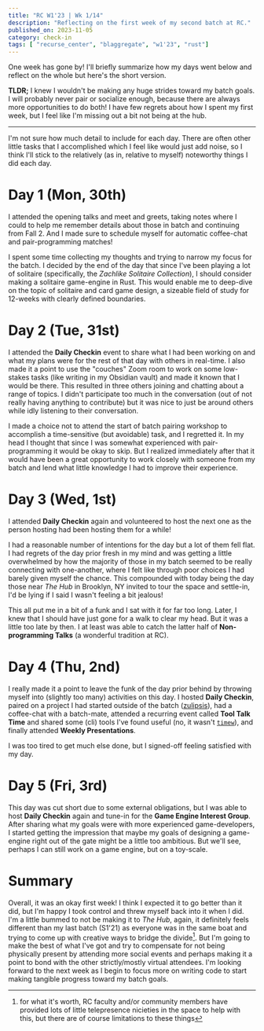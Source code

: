 ```yaml
---
title: "RC W1'23 | Wk 1/14"
description: "Reflecting on the first week of my second batch at RC."
published_on: 2023-11-05
category: check-in
tags: [ "recurse_center", "blaggregate", "w1'23", "rust"]
---
```


One week has gone by! I'll briefly summarize how my days went below and reflect on the whole but here's the short version.

**TLDR;** I knew I wouldn't be making any huge strides toward my batch goals. I will probably never pair or socialize enough, because there are always more opportunities to do both! I have few regrets about how I spent my first week, but I feel like I'm missing out a bit not being at the hub.

---

I'm not sure how much detail to include for each day. There are often other little tasks that I accomplished which I feel like would just add noise, so I think I'll stick to the relatively (as in, relative to myself) noteworthy things I did each day.

# Day 1 (Mon, 30th)

I attended the opening talks and meet and greets, taking notes where I could to help me remember details about those in batch and continuing from Fall 2. And I made sure to schedule myself for automatic coffee-chat and pair-programming matches!

I spent some time collecting my thoughts and trying to narrow my focus for the batch. I decided by the end of the day that since I've been playing a lot of solitaire (specifically, the *Zachlike Solitaire Collection*), I should consider making a solitaire game-engine in Rust. This would enable me to deep-dive on the topic of solitaire and card game design, a sizeable field of study for 12-weeks with clearly defined boundaries.

# Day 2 (Tue, 31st)

I attended the **Daily Checkin** event to share what I had been working on and what my plans were for the rest of that day with others in real-time. I also made it a point to use the "couches" Zoom room to work on some low-stakes tasks (like writing in my Obsidian vault) and made it known that I would be there. This resulted in three others joining and chatting about a range of topics. I didn't participate too much in the conversation (out of not really having anything to contribute) but it was nice to just be around others while idly listening to their conversation.

I made a choice not to attend the start of batch pairing workshop to accomplish a time-sensitive (but avoidable) task, and I regretted it. In my head I thought that since I was somewhat experienced with pair-programming it would be okay to skip. But I realized immediately after that it would have been a great opportunity to work closely with someone from my batch and lend what little knowledge I had to improve their experience.

# Day 3 (Wed, 1st)

I attended **Daily Checkin** again and volunteered to host the next one as the person hosting had been hosting them for a while!

I had a reasonable number of intentions for the day but a lot of them fell flat. I had regrets of the day prior fresh in my mind and was getting a little overwhelmed by how the majority of those in my batch seemed to be really connecting with one-another, where I felt like through poor choices I had barely given myself the chance. This compounded with today being the day those near *The Hub* in Brooklyn, NY invited to tour the space and settle-in, I'd be lying if I said I wasn't feeling a bit jealous!

This all put me in a bit of a funk and I sat with it for far too long. Later, I knew that I should have just gone for a walk to clear my head. But it was a little too late by then. I at least was able to catch the latter half of **Non-programming Talks** (a wonderful tradition at RC).

# Day 4 (Thu, 2nd)

I really made it a point to leave the funk of the day prior behind by throwing myself into (slightly too many) activities on this day. I hosted **Daily Checkin**, paired on a project I had started outside of the batch ([zulipsis](https://github.com/ChrisRenfrow/zulipsis)), had a coffee-chat with a batch-mate, attended a recurring event called **Tool Talk Time** and shared some (cli) tools I've found useful (no, it wasn't [`timew`](/blog/how-i-track-my-time)), and finally attended **Weekly Presentations**.

I was too tired to get much else done, but I signed-off feeling satisfied with my day.

# Day 5 (Fri, 3rd)

This day was cut short due to some external obligations, but I was able to host **Daily Checkin** again and tune-in for the **Game Engine Interest Group**. After sharing what my goals were with more experienced game-developers, I started getting the impression that maybe my goals of designing a game-engine right out of the gate might be a little too ambitious. But we'll see, perhaps I can still work on a game engine, but on a toy-scale.

# Summary

Overall, it was an okay first week! I think I expected it to go better than it did, but I'm happy I took control and threw myself back into it when I did. I'm a little bummed to not be making it to *The Hub*, again, it definitely feels different than my last batch (S1'21) as everyone was in the same boat and trying to come up with creative ways to bridge the divide[^1]. But I'm going to make the best of what I've got and try to compensate for not being physically present by attending more social events and perhaps making it a point to bond with the other strictly/mostly virtual attendees. I'm looking forward to the next week as I begin to focus more on writing code to start making tangible progress toward my batch goals.

[^1]: for what it's worth, RC faculty and/or community members have provided lots of little telepresence nicieties in the space to help with this, but there are of course limitations to these things
